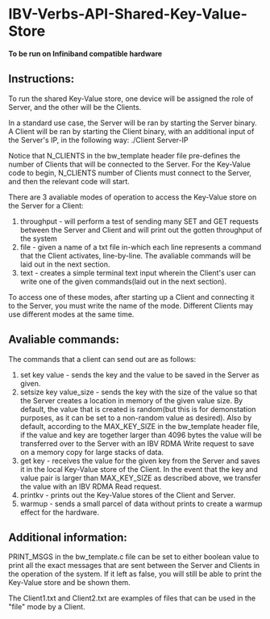 # IBV-Verbs-API-Shared-Key-Value-Store

**To be run on Infiniband compatible hardware**

## Instructions:
To run the shared Key-Value store, one device will be assigned the role of Server, and the other will be the Clients.

In a standard use case, the Server will be ran by starting the Server binary.
A Client will be ran by starting the Client binary, with an additional input of the Server's IP, in the following way:
./Client Server-IP

Notice that N_CLIENTS in the bw_template header file pre-defines the number of Clients that will be connected to the Server.
For the Key-Value code to begin, N_CLIENTS number of Clients must connect to the Server, and then the relevant code will start.

There are 3 avaliable modes of operation to access the Key-Value store on the Server for a Client:
1. throughput - will perform a test of sending many SET and GET requests between the Server and Client and will print out the gotten throughput of the system
2. file - given a name of a txt file in-which each line represents a command that the Client activates, line-by-line. The avaliable commands will be laid out in the next section.
3. text - creates a simple terminal text input wherein the Client's user can write one of the given commands(laid out in the next section).

To access one of these modes, after starting up a Client and connecting it to the Server, you must write the name of the mode.
Different Clients may use different modes at the same time.

## Avaliable commands:
The commands that a client can send out are as follows:
1. set key value - sends the key and the value to be saved in the Server as given.
2. setsize key value_size - sends the key with the size of the value so that the Server creates a location in memory of the given value size.
    By default, the value that is created is random(but this is for demonstation purposes, as it can be set to a non-random value as desired).
    Also by default, according to the MAX_KEY_SIZE in the bw_template header file, if the value and key are together larger than 4096 bytes
    the value will be transferred over to the Server with an IBV RDMA Write request to save on a memory copy for large stacks of data.
3. get key - receives the value for the given key from the Server and saves it in the local Key-Value store of the Client.
    In the event that the key and value pair is larger than MAX_KEY_SIZE as described above, we transfer the value with an IBV RDMA Read request.
4. printkv - prints out the Key-Value stores of the Client and Server.
5. warmup - sends a small parcel of data without prints to create a warmup effect for the hardware.

## Additional information:
PRINT_MSGS in the bw_template.c file can be set to either boolean value to print all the exact messages that are sent between the Server and Clients in the operation of the system.
If it left as false, you will still be able to print the Key-Value store and be shown them.

The Client1.txt and Client2.txt are examples of files that can be used in the "file" mode by a Client.
